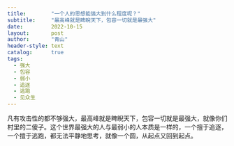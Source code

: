 ```yaml
---
title:        "一个人的思想能强大到什么程度呢？"
subtitle:     "最高峰就是睥睨天下，包容一切就是最强大"
date:         2022-10-15
layout:       post
author:       "青山"
header-style: text
catalog:      true
tags:
  - 强大
  - 包容
  - 弱小
  - 追逐
  - 逃跑
  - 见众生
---
```


凡有攻击性的都不够强大，最高峰就是睥睨天下，包容一切就是最强大，就像你们村里的二傻子。这个世界最强大的人与最弱小的人本质是一样的，一个擅于追逐，一个擅于逃跑，都无法平静地思考，就像一个圆，从起点又回到起点。